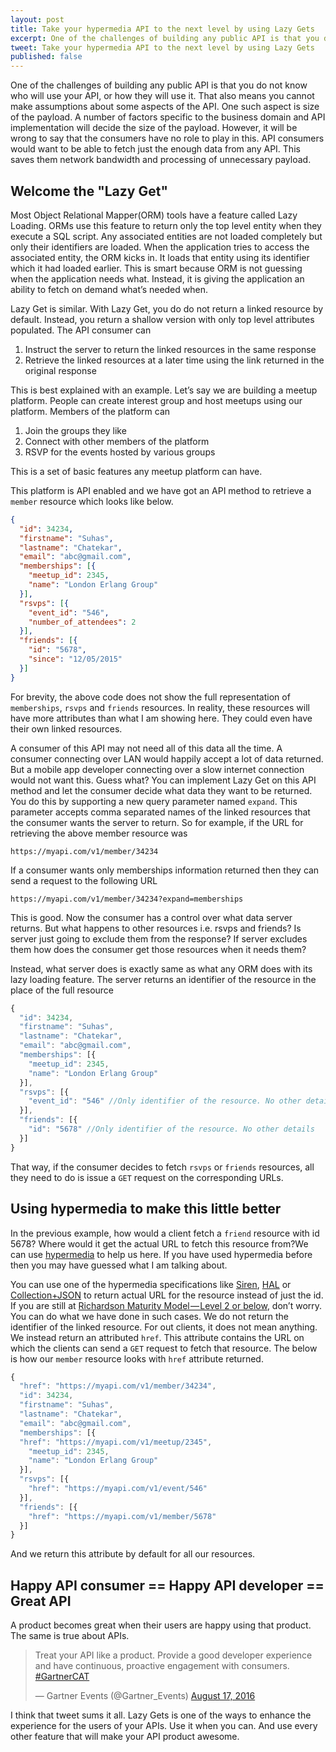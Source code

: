 ```yaml
---
layout: post
title: Take your hypermedia API to the next level by using Lazy Gets
excerpt: One of the challenges of building any public API is that you do not know who will use your API, or how they will use it. That also means you cannot make assumptions about some aspects of the API. One such aspect is size of the payload. A number of factors specific to the business domain and API implementation will decide the size of the payload. However, it will be wrong to say that the consumers have no role to play in this. API consumers would want to be able to fetch just the enough data from any API. This saves them network bandwidth and processing of unnecessary payload. 
tweet: Take your hypermedia API to the next level by using Lazy Gets
published: false
---
```


One of the challenges of building any public API is that you do not know who will use your API, or how they will use it. That also means you cannot make assumptions about some aspects of the API. One such aspect is size of the payload. A number of factors specific to the business domain and API implementation will decide the size of the payload. However, it will be wrong to say that the consumers have no role to play in this. API consumers would want to be able to fetch just the enough data from any API. This saves them network bandwidth and processing of unnecessary payload. 

## Welcome the "Lazy Get"

Most Object Relational Mapper(ORM) tools have a feature called Lazy Loading. ORMs use this feature to return only the top level entity when they execute a SQL script. Any associated entities are not loaded completely but only their identifiers are loaded. When the application tries to access the associated entity, the ORM kicks in. It loads that entity using its identifier which it had loaded earlier. This is smart because ORM is not guessing when the application needs what. Instead, it is giving the application an ability to fetch on demand what’s needed when.

Lazy Get is similar. With Lazy Get, you do do not return a linked resource by default. Instead, you return a shallow version with only top level attributes populated. The API consumer can

1. Instruct the server to return the linked resources in the same response
2. Retrieve the linked resources at a later time using the link returned in the original response

This is best explained with an example. Let’s say we are building a meetup platform. People can create interest group and host meetups using our platform. Members of the platform can

1. Join the groups they like
2. Connect with other members of the platform
3. RSVP for the events hosted by various groups

This is a set of basic features any meetup platform can have.

This platform is API enabled and we have got an API method to retrieve a `member` resource which looks like below.

```json
{
  "id": 34234,
  "firstname": "Suhas",
  "lastname": "Chatekar",
  "email": "abc@gmail.com",
  "memberships": [{
    "meetup_id": 2345,
    "name": "London Erlang Group"
  }],
  "rsvps": [{
    "event_id": "546",
    "number_of_attendees": 2
  }],
  "friends": [{
    "id": "5678",
    "since": "12/05/2015"
  }]
}
```

For brevity, the above code does not show the full representation of `memberships`, `rsvps` and `friends` resources. In reality, these resources will have more attributes than what I am showing here. They could even have their own linked resources.

A consumer of this API may not need all of this data all the time. A consumer connecting over LAN would happily accept a lot of data returned. But a mobile app developer connecting over a slow internet connection would not want this. Guess what? You can implement Lazy Get on this API method and let the consumer decide what data they want to be returned. You do this by supporting a new query parameter named `expand`. This parameter accepts comma separated names of the linked resources that the consumer wants the server to return. So for example, if the URL for retrieving the above member resource was

```
https://myapi.com/v1/member/34234
```

If a consumer wants only memberships information returned then they can send a request to the following URL

```
https://myapi.com/v1/member/34234?expand=memberships
```

This is good. Now the consumer has a control over what data server returns. But what happens to other resources i.e. rsvps and friends? Is server just going to exclude them from the response? If server excludes them how does the consumer get those resources when it needs them?

Instead, what server does is exactly same as what any ORM does with its lazy loading feature. The server returns an identifier of the resource in the place of the full resource

```js
{
  "id": 34234,
  "firstname": "Suhas",
  "lastname": "Chatekar",
  "email": "abc@gmail.com",
  "memberships": [{
    "meetup_id": 2345,
    "name": "London Erlang Group"
  }],
  "rsvps": [{
    "event_id": "546" //Only identifier of the resource. No other details
  }],
  "friends": [{
    "id": "5678" //Only identifier of the resource. No other details
  }]
}
```

That way, if the consumer decides to fetch `rsvps` or `friends` resources, all they need to do is issue a `GET` request on the corresponding URLs.

## Using hypermedia to make this little better

In the previous example, how would a client fetch a `friend` resource with id 5678? Where would it get the actual URL to fetch this resource from?We can use [hypermedia](https://en.wikipedia.org/wiki/HATEOAS) to help us here. If you have used hypermedia before then you may have guessed what I am talking about.

You can use one of the hypermedia specifications like [Siren](https://github.com/kevinswiber/siren), [HAL](https://tools.ietf.org/html/draft-kelly-json-hal-08) or [Collection+JSON](http://amundsen.com/media-types/collection/) to return actual URL for the resource instead of just the id. If you are still at [Richardson Maturity Model — Level 2 or below](https://martinfowler.com/articles/richardsonMaturityModel.html), don’t worry. You can do what we have done in such cases. We do not return the identifier of the linked resource. For out clients, it does not mean anything. We instead return an attributed `href`. This attribute contains the URL on which the clients can send a `GET` request to fetch that resource. The below is how our `member` resource looks with `href` attribute returned.

```js
{
  "href": "https://myapi.com/v1/member/34234",
  "id": 34234,
  "firstname": "Suhas",
  "lastname": "Chatekar",
  "email": "abc@gmail.com",
  "memberships": [{
  "href": "https://myapi.com/v1/meetup/2345",
    "meetup_id": 2345,
    "name": "London Erlang Group"
  }],
  "rsvps": [{
    "href": "https://myapi.com/v1/event/546"
  }],
  "friends": [{
    "href": "https://myapi.com/v1/member/5678"
  }]
}
```

And we return this attribute by default for all our resources.

## Happy API consumer == Happy API developer == Great API
A product becomes great when their users are happy using that product. The same is true about APIs. 

<blockquote class="twitter-tweet" data-lang="en"><p lang="en" dir="ltr">Treat your API like a product. Provide a good developer experience and have continuous, proactive engagement with consumers. <a href="https://twitter.com/hashtag/GartnerCAT?src=hash&amp;ref_src=twsrc%5Etfw">#GartnerCAT</a></p>&mdash; Gartner Events (@Gartner_Events) <a href="https://twitter.com/Gartner_Events/status/766024242953465856?ref_src=twsrc%5Etfw">August 17, 2016</a></blockquote>
<script async src="https://platform.twitter.com/widgets.js" charset="utf-8"></script>


I think that tweet sums it all. Lazy Gets is one of the ways to enhance the experience for the users of your APIs. Use it when you can. And use every other feature that will make your API product awesome. 